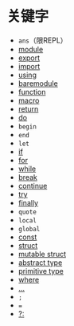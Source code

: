 # 关键字
- `ans`（限REPL）
- [module](../advanced/module.md)
- [export](../advanced/module.md)
- [import](../advanced/module.md)
- [using](../advanced/module.md)
- [baremodule](../advanced/module.md)
- [function](../basic/function.md)
- [macro](../advanced/macro.md)
- [return](../basic/function.md)
- [do](../basic/function.md#do)
- `begin`
- `end`
- `let`
- [if](../basic/statement.md)
- [for](../basic/loop.md#for)
- [while](../basic/loop.md#while)
- [break](../basic/loop.md#其它)
- [continue](../basic/loop.md#其它)
- [try](../basic/error.md)
- [finally](../basic/error.md)
- `quote`
- `local`
- `global`
- [const](../basic/variable_basic.md)
- [struct](../advanced/struct.md)
- [mutable struct](../advanced/struct.md)
- [abstract type](../advanced/typesystem.md)
- [primitive type](../advanced/typesystem.md)
- [where](../advanced/typesystem.md#unionall)
- [...](../basic/misc.md#...)
- `;`
- `=`
- [?:](../basic/statement.md#三目运算符)
